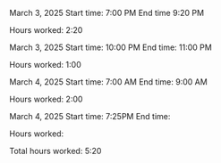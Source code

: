 March 3, 2025
Start time: 7:00 PM
End time 9:20 PM

Hours worked: 2:20

March 3, 2025
Start time: 10:00 PM
End time: 11:00 PM

Hours worked: 1:00

March 4, 2025
Start time: 7:00 AM
End time: 9:00 AM

Hours worked: 2:00

March 4, 2025
Start time: 7:25PM
End time: 

Hours worked: 




Total hours worked: 5:20






